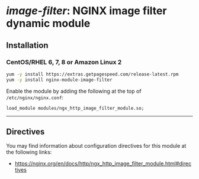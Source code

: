 # *image-filter*: NGINX image filter dynamic module


## Installation

### CentOS/RHEL 6, 7, 8 or Amazon Linux 2

```bash
yum -y install https://extras.getpagespeed.com/release-latest.rpm
yum -y install nginx-module-image-filter
```

Enable the module by adding the following at the top of `/etc/nginx/nginx.conf`:

```nginx
load_module modules/ngx_http_image_filter_module.so;
```

<hr />


## Directives

You may find information about configuration directives for this module at the following links:        

*   https://nginx.org/en/docs/http/ngx_http_image_filter_module.html#directives